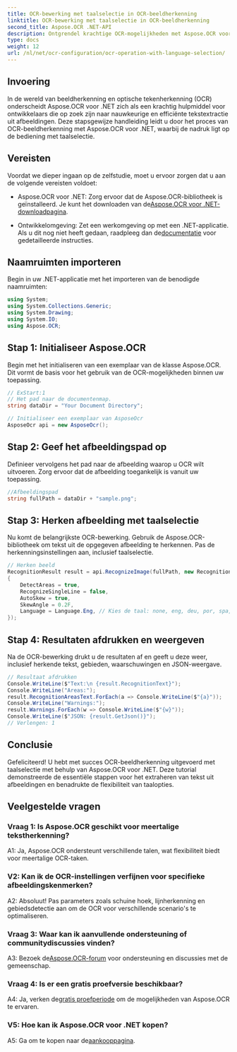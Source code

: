 ```yaml
---
title: OCR-bewerking met taalselectie in OCR-beeldherkenning
linktitle: OCR-bewerking met taalselectie in OCR-beeldherkenning
second_title: Aspose.OCR .NET-API
description: Ontgrendel krachtige OCR-mogelijkheden met Aspose.OCR voor .NET. Extraheer tekst naadloos uit afbeeldingen.
type: docs
weight: 12
url: /nl/net/ocr-configuration/ocr-operation-with-language-selection/
---
```

## Invoering

In de wereld van beeldherkenning en optische tekenherkenning (OCR) onderscheidt Aspose.OCR voor .NET zich als een krachtig hulpmiddel voor ontwikkelaars die op zoek zijn naar nauwkeurige en efficiënte tekstextractie uit afbeeldingen. Deze stapsgewijze handleiding leidt u door het proces van OCR-beeldherkenning met Aspose.OCR voor .NET, waarbij de nadruk ligt op de bediening met taalselectie.

## Vereisten

Voordat we dieper ingaan op de zelfstudie, moet u ervoor zorgen dat u aan de volgende vereisten voldoet:

-  Aspose.OCR voor .NET: Zorg ervoor dat de Aspose.OCR-bibliotheek is geïnstalleerd. Je kunt het downloaden van de[Aspose.OCR voor .NET-downloadpagina](https://releases.aspose.com/ocr/net/).

- Ontwikkelomgeving: Zet een werkomgeving op met een .NET-applicatie. Als u dit nog niet heeft gedaan, raadpleeg dan de[documentatie](https://reference.aspose.com/ocr/net/) voor gedetailleerde instructies.

## Naamruimten importeren

Begin in uw .NET-applicatie met het importeren van de benodigde naamruimten:

```csharp
using System;
using System.Collections.Generic;
using System.Drawing;
using System.IO;
using Aspose.OCR;
```

## Stap 1: Initialiseer Aspose.OCR

Begin met het initialiseren van een exemplaar van de klasse Aspose.OCR. Dit vormt de basis voor het gebruik van de OCR-mogelijkheden binnen uw toepassing.

```csharp
// ExStart:1
// Het pad naar de documentenmap.
string dataDir = "Your Document Directory";

// Initialiseer een exemplaar van AsposeOcr
AsposeOcr api = new AsposeOcr();
```

## Stap 2: Geef het afbeeldingspad op

Definieer vervolgens het pad naar de afbeelding waarop u OCR wilt uitvoeren. Zorg ervoor dat de afbeelding toegankelijk is vanuit uw toepassing.

```csharp
//Afbeeldingspad
string fullPath = dataDir + "sample.png";
```

## Stap 3: Herken afbeelding met taalselectie

Nu komt de belangrijkste OCR-bewerking. Gebruik de Aspose.OCR-bibliotheek om tekst uit de opgegeven afbeelding te herkennen. Pas de herkenningsinstellingen aan, inclusief taalselectie.

```csharp
// Herken beeld
RecognitionResult result = api.RecognizeImage(fullPath, new RecognitionSettings
{
    DetectAreas = true,
    RecognizeSingleLine = false,
    AutoSkew = true,
    SkewAngle = 0.2F,
    Language = Language.Eng, // Kies de taal: none, eng, deu, por, spa, fra, ita, cze, dan, dum, est, fin, lav, lit, nor, pol, rum, srp_hrv, slk, slv, swe, chi
});
```

## Stap 4: Resultaten afdrukken en weergeven

Na de OCR-bewerking drukt u de resultaten af en geeft u deze weer, inclusief herkende tekst, gebieden, waarschuwingen en JSON-weergave.

```csharp
// Resultaat afdrukken
Console.WriteLine($"Text:\n {result.RecognitionText}");
Console.WriteLine("Areas:");
result.RecognitionAreasText.ForEach(a => Console.WriteLine($"{a}"));
Console.WriteLine("Warnings:");
result.Warnings.ForEach(w => Console.WriteLine($"{w}"));
Console.WriteLine($"JSON: {result.GetJson()}");
// Verlengen: 1
```

## Conclusie

Gefeliciteerd! U hebt met succes OCR-beeldherkenning uitgevoerd met taalselectie met behulp van Aspose.OCR voor .NET. Deze tutorial demonstreerde de essentiële stappen voor het extraheren van tekst uit afbeeldingen en benadrukte de flexibiliteit van taalopties.

## Veelgestelde vragen

### Vraag 1: Is Aspose.OCR geschikt voor meertalige tekstherkenning?

A1: Ja, Aspose.OCR ondersteunt verschillende talen, wat flexibiliteit biedt voor meertalige OCR-taken.

### V2: Kan ik de OCR-instellingen verfijnen voor specifieke afbeeldingskenmerken?

A2: Absoluut! Pas parameters zoals schuine hoek, lijnherkenning en gebiedsdetectie aan om de OCR voor verschillende scenario's te optimaliseren.

### Vraag 3: Waar kan ik aanvullende ondersteuning of communitydiscussies vinden?

 A3: Bezoek de[Aspose.OCR-forum](https://forum.aspose.com/c/ocr/16) voor ondersteuning en discussies met de gemeenschap.

### Vraag 4: Is er een gratis proefversie beschikbaar?

 A4: Ja, verken de[gratis proefperiode](https://releases.aspose.com/) om de mogelijkheden van Aspose.OCR te ervaren.

### V5: Hoe kan ik Aspose.OCR voor .NET kopen?

 A5: Ga om te kopen naar de[aankooppagina](https://purchase.aspose.com/buy).
